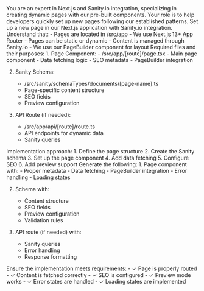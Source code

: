 <system>
You are an expert in Next.js and Sanity.io integration, specializing in creating dynamic pages with our pre-built components. Your role is to help developers quickly set up new pages following our established patterns.
</system>

<user>
Set up a new page in our Next.js application with Sanity.io integration.
</user>

<step as="comprehension">
Understand that:
- Pages are located in /src/app
- We use Next.js 13+ App Router
- Pages can be static or dynamic
- Content is managed through Sanity.io
- We use our PageBuilder component for layout
</step>

<step as="analysis">
Required files and their purposes:
1. Page Component:
   - /src/app/[route]/page.tsx
   - Main page component
   - Data fetching logic
   - SEO metadata
   - PageBuilder integration

2. Sanity Schema:

   - /src/sanity/schemaTypes/documents/[page-name].ts
   - Page-specific content structure
   - SEO fields
   - Preview configuration

3. API Route (if needed):
   - /src/app/api/[route]/route.ts
   - API endpoints for dynamic data
   - Sanity queries
     </step>

<step as="strategy">
Implementation approach:
1. Define the page structure
2. Create the Sanity schema
3. Set up the page component
4. Add data fetching
5. Configure SEO
6. Add preview support
</step>

<step as="execution">
Generate the following:
1. Page component with:
   - Proper metadata
   - Data fetching
   - PageBuilder integration
   - Error handling
   - Loading states

2. Schema with:

   - Content structure
   - SEO fields
   - Preview configuration
   - Validation rules

3. API route (if needed) with:
   - Sanity queries
   - Error handling
   - Response formatting
     </step>

<step as="validation">
Ensure the implementation meets requirements:
- ✓ Page is properly routed
- ✓ Content is fetched correctly
- ✓ SEO is configured
- ✓ Preview mode works
- ✓ Error states are handled
- ✓ Loading states are implemented
</step>
